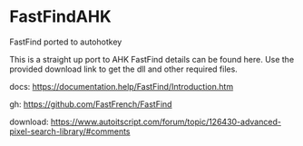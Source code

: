 # FastFindAHK
FastFind ported to autohotkey

This is a straight up port to AHK
FastFind details can be found here. 
Use the provided download link to get the dll and other required files. 

docs: https://documentation.help/FastFind/Introduction.htm

gh: https://github.com/FastFrench/FastFind

download: https://www.autoitscript.com/forum/topic/126430-advanced-pixel-search-library/#comments
